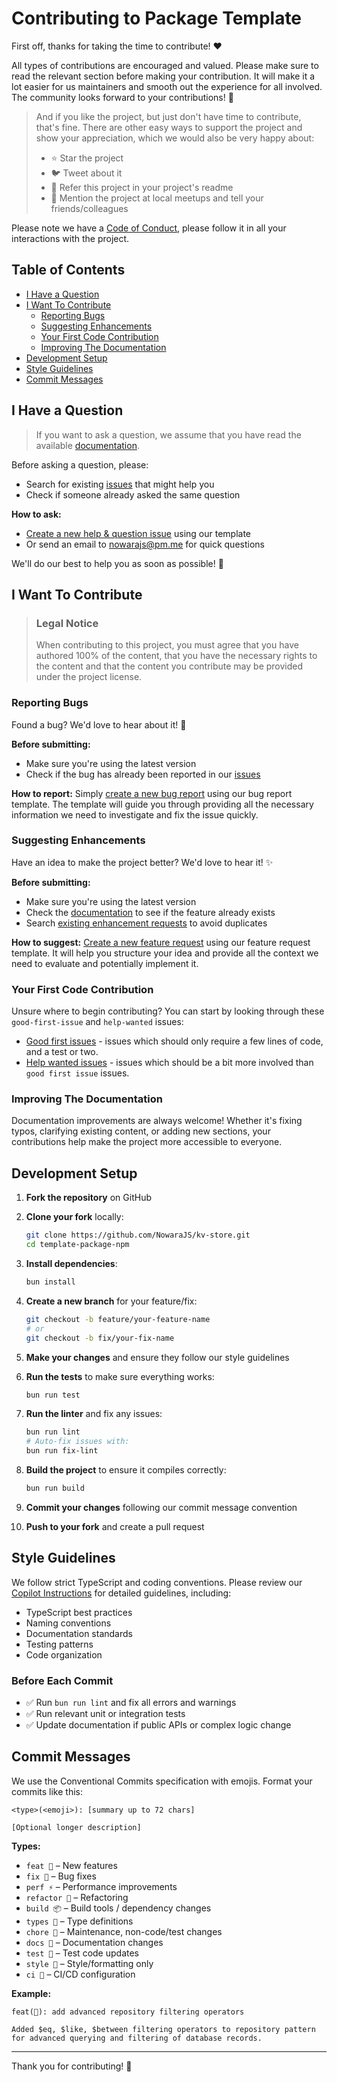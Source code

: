 # Contributing to Package Template

First off, thanks for taking the time to contribute! ❤️

All types of contributions are encouraged and valued. Please make sure to read the relevant section before making your contribution. It will make it a lot easier for us maintainers and smooth out the experience for all involved. The community looks forward to your contributions! 🎉

> And if you like the project, but just don't have time to contribute, that's fine. There are other easy ways to support the project and show your appreciation, which we would also be very happy about:
> - ⭐ Star the project
> - 🐦 Tweet about it
> - 📖 Refer this project in your project's readme
> - 💬 Mention the project at local meetups and tell your friends/colleagues

Please note we have a [Code of Conduct](./CODE_OF_CONDUCT.md), please follow it in all your interactions with the project.

## Table of Contents

- [I Have a Question](#i-have-a-question)
- [I Want To Contribute](#i-want-to-contribute)
  - [Reporting Bugs](#reporting-bugs)
  - [Suggesting Enhancements](#suggesting-enhancements)
  - [Your First Code Contribution](#your-first-code-contribution)
  - [Improving The Documentation](#improving-the-documentation)
- [Development Setup](#development-setup)
- [Style Guidelines](#style-guidelines)
- [Commit Messages](#commit-messages)

## I Have a Question

> If you want to ask a question, we assume that you have read the available [documentation](./README.md).

Before asking a question, please:
- Search for existing [issues](https://github.com/NowaraJS/kv-store/issues) that might help you
- Check if someone already asked the same question

**How to ask:**
- [Create a new help & question issue](https://github.com/NowaraJS/kv-store/issues/new/choose) using our template
- Or send an email to [nowarajs@pm.me](mailto:nowarajs@pm.me) for quick questions

We'll do our best to help you as soon as possible! 💬

## I Want To Contribute

> ### Legal Notice
> When contributing to this project, you must agree that you have authored 100% of the content, that you have the necessary rights to the content and that the content you contribute may be provided under the project license.

### Reporting Bugs

Found a bug? We'd love to hear about it! 🐞

**Before submitting:**
- Make sure you're using the latest version
- Check if the bug has already been reported in our [issues](https://github.com/NowaraJS/kv-store/issues?q=label%3Abug)

**How to report:**
Simply [create a new bug report](https://github.com/NowaraJS/kv-store/issues/new/choose) using our bug report template. The template will guide you through providing all the necessary information we need to investigate and fix the issue quickly.

### Suggesting Enhancements

Have an idea to make the project better? We'd love to hear it! ✨

**Before submitting:**
- Make sure you're using the latest version
- Check the [documentation](./README.md) to see if the feature already exists
- Search [existing enhancement requests](https://github.com/NowaraJS/kv-store/issues?q=label%3Aenhancement) to avoid duplicates

**How to suggest:**
[Create a new feature request](https://github.com/NowaraJS/kv-store/issues/new/choose) using our feature request template. It will help you structure your idea and provide all the context we need to evaluate and potentially implement it.

### Your First Code Contribution

Unsure where to begin contributing? You can start by looking through these `good-first-issue` and `help-wanted` issues:

- [Good first issues](https://github.com/NowaraJS/kv-store/issues?q=is%3Aopen+is%3Aissue+label%3A%22good+first+issue%22) - issues which should only require a few lines of code, and a test or two.
- [Help wanted issues](https://github.com/NowaraJS/kv-store/issues?q=is%3Aopen+is%3Aissue+label%3A%22help+wanted%22) - issues which should be a bit more involved than `good first issue` issues.

### Improving The Documentation

Documentation improvements are always welcome! Whether it's fixing typos, clarifying existing content, or adding new sections, your contributions help make the project more accessible to everyone.

## Development Setup

1. **Fork the repository** on GitHub
2. **Clone your fork** locally:
   ```bash
   git clone https://github.com/NowaraJS/kv-store.git
   cd template-package-npm
   ```

3. **Install dependencies**:
   ```bash
   bun install
   ```

4. **Create a new branch** for your feature/fix:
   ```bash
   git checkout -b feature/your-feature-name
   # or
   git checkout -b fix/your-fix-name
   ```

5. **Make your changes** and ensure they follow our style guidelines

6. **Run the tests** to make sure everything works:
   ```bash
   bun run test
   ```

7. **Run the linter** and fix any issues:
   ```bash
   bun run lint
   # Auto-fix issues with:
   bun run fix-lint
   ```

8. **Build the project** to ensure it compiles correctly:
   ```bash
   bun run build
   ```

9. **Commit your changes** following our commit message convention

10. **Push to your fork** and create a pull request

## Style Guidelines

We follow strict TypeScript and coding conventions. Please review our [Copilot Instructions](./.github/copilot-instructions.md) for detailed guidelines, including:

- TypeScript best practices
- Naming conventions
- Documentation standards
- Testing patterns
- Code organization

### Before Each Commit

- ✅ Run `bun run lint` and fix all errors and warnings
- ✅ Run relevant unit or integration tests
- ✅ Update documentation if public APIs or complex logic change

## Commit Messages

We use the Conventional Commits specification with emojis. Format your commits like this:

```
<type>(<emoji>): [summary up to 72 chars]

[Optional longer description]
```

**Types:**
- `feat 🚀` – New features
- `fix 🔧` – Bug fixes
- `perf ⚡` – Performance improvements
- `refactor 🧹` – Refactoring
- `build 📦` – Build tools / dependency changes
- `types 🌊` – Type definitions
- `chore 🦉` – Maintenance, non-code/test changes
- `docs 📖` – Documentation changes
- `test 🧪` – Test code updates
- `style 🎨` – Style/formatting only
- `ci 🤖` – CI/CD configuration

**Example:**
```
feat(🚀): add advanced repository filtering operators

Added $eq, $like, $between filtering operators to repository pattern
for advanced querying and filtering of database records.
```

---

Thank you for contributing! 🎉
